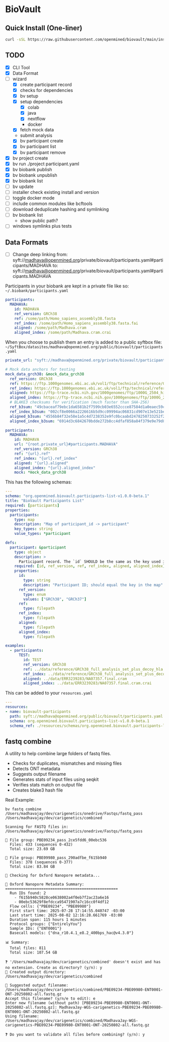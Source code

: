 # BioVault

## Quick Install (One-liner)

```bash
curl -sSL https://raw.githubusercontent.com/openmined/biovault/main/install.sh | bash
```

## TODO

- [x] CLI Tool
- [x] Data Format
- [ ] wizard
    - [x] create participant record
    - [x] checks for dependencies
    - [x] bv setup
    - [x] setup dependencies
        - [x] colab
        - [x] java
        - [x] nextflow
        - docker
    - [x] fetch mock data
    - submit analysis
    - [x] bv participant create
    - [x] bv participant list
    - [x] bv participant remove
- [x] bv project create
- [x] bv run ./project participant.yaml
- [x] bv biobank publish
- [x] bv biobank unpublish
- [x] bv biobank list
- [ ] bv update
- [ ] installer check existing install and version
- [ ] toggle docker mode
- [ ] include common modules like bcftools
- [ ] download deduplicate hashing and symlinking
- [ ] bv biobank list
  - show public path?
- [ ] windows symlinks plus tests

## Data Formats

- [ ] Change deep linking from:
  syft://madhava@openmined.org/private/biovault/participants.yaml#participants/MADHAVA
to:
  syft://madhava@openmined.org/private/biovault/participants.yaml#participants.MADHAVA


Participants in your biobank are kept in a private file like so:
`~/.biobank/participants.yaml`
```yaml
participants:
  MADHAVA:
    id: MADHAVA
    ref_version: GRCh38
    ref: /some/path/Homo_sapiens_assembly38.fasta
    ref_index: /some/path/Homo_sapiens_assembly38.fasta.fai
    aligned: /some/path/Madhava.cram
    aligned_index: /some/path/Madhava.cram.crai
```

When you choose to publish them an entry is added to a public syftbox file:
`~/SyftBox/datasites/madhava@openmined.org/public/biovault/participants.yaml`

```yaml
private_url: "syft://madhava@openmined.org/private/biovault/participants.yaml"

# Mock data anchors for testing
mock_data_grch38: &mock_data_grch38
  ref_version: GRCh38
  ref: https://ftp.1000genomes.ebi.ac.uk/vol1/ftp/technical/reference/GRCh38_reference_genome/GRCh38_full_analysis_set_plus_decoy_hla.fa
  ref_index: https://ftp.1000genomes.ebi.ac.uk/vol1/ftp/technical/reference/GRCh38_reference_genome/GRCh38_full_analysis_set_plus_decoy_hla.fa.fai
  aligned: https://ftp-trace.ncbi.nih.gov/1000genomes/ftp/1000G_2504_high_coverage/data/ERR3239276/NA06985.final.cram
  aligned_index: https://ftp-trace.ncbi.nih.gov/1000genomes/ftp/1000G_2504_high_coverage/data/ERR3239276/NA06985.final.cram.crai
  # BLAKE3 checksums for verification (much faster than SHA-256)
  ref_b3sum: "49cbaceaf79ebc1da6581b2f7599cb03e6552ccce87584d1a0eaec59c3629368"
  ref_index_b3sum: "002cf8e0066a2226616b5d9cc09994ac06831cd907e13e521bef6dc69403d147"
  aligned_b3sum: "4556b84f32e58e1a5c4d7238352e9fc0bcaabd2478250733252f2b76047ba3ca"
  aligned_index_b3sum: "6914d3c6842670bdde272b8cc4dfaf858a84f379e9e79d8b24c1a89d577262e2"

participants:
  MADHAVA:
    id: MADHAVA
    url: "{root.private_url}#participants.MADHAVA"
    ref_version: GRCh38
    ref: "{url}.ref"
    ref_index: "{url}.ref_index"
    aligned: "{url}.aligned"
    aligned_index: "{url}.aligned_index"
    mock: *mock_data_grch38
```

This has the following schemas:

```yaml
---
schema: "org.openmined.biovault.participants-list-v1.0.0-beta.1"
title: "BioVault Participants List"
required: [participants]
properties:
  participants:
    type: map
    description: "Map of participant_id -> participant"
    key_types: string
    value_types: *participant

defs:
  participant: &participant
    type: object
    description: >
      Participant record. The `id` SHOULD be the same as the key used in the `participant` map.
    required: [id, ref_version, ref, ref_index, aligned, aligned_index]
    properties:
      id:
        type: string
        description: "Participant ID; should equal the key in the map"
      ref_version:
        type: enum
        values: ["GRCh38", "GRCh37"]
      ref:
        type: filepath
      ref_index:
        type: filepath
      aligned:
        type: filepath
      aligned_index:
        type: filepath

examples:
  - participants:
      TEST:
        id: TEST
        ref_version: GRCh38
        ref: ../data/reference/GRCh38_full_analysis_set_plus_decoy_hla.fa
        ref_index: ../data/reference/GRCh38_full_analysis_set_plus_decoy_hla.fa.fai
        aligned: ../data/ERR3239283/NA07357.final.cram
        aligned_index: ../data/ERR3239283/NA07357.final.cram.crai

```

This can be added to your `resources.yaml`
```yaml
---
resources:
- name: biovault-participants
  path: syft://madhava@openmined.org/public/biovault/participants.yaml
  schema: org.openmined.biovault.participants-list-v1.0.0-beta.1
  schema_ref: ./resources/schemas/org.openmined.biovault.participants-list-v1.0.0-beta.1.yaml
```



## fastq combine
A utility to help combine large folders of fastq files.
- Checks for duplicates, mismatches and missing files
- Detects ONT metadata
- Suggests output filename
- Generates stats of input files using seqkit
- Verifies stats match on output file
- Creates blake3 hash file

Real Example:

```
bv fastq combine /Users/madhavajay/dev/carigenetics/onedrive/Fastqs/fastq_pass /Users/madhavajay/dev/carigenetics/combined
```

```
Scanning for FASTQ files in: /Users/madhavajay/dev/carigenetics/onedrive/Fastqs/fastq_pass

📁 File group: PBE09234_pass_2ce5fdd6_00ebc536
  Files: 433 (sequences 0-432)
  Total size: 23.69 GB

📁 File group: PBE09980_pass_290adfbe_f615b940
  Files: 378 (sequences 0-377)
  Total size: 83.84 GB

🔬 Checking for Oxford Nanopore metadata...

🧬 Oxford Nanopore Metadata Summary:
==================================================
  Run IDs found: 2
    - f615b940c5828ce0638002a4f0eb7f2ac23a6e16
    - 00ebc53629f8efdcca95471907a7c16cc0f4df12
  Flow cells: {"PBE09234", "PBE09980"}
  First start time: 2025-07-28 17:14:55.040747 -03:00
  Last start time: 2025-08-02 12:16:28.661769 -03:00
  Duration span: 115 hours 1 minutes
  Protocol groups: {"EntirelyYou"}
  Sample IDs: {"ENT0001"}
  Basecall models: {"dna_r10.4.1_e8.2_400bps_hac@v4.3.0"}

📊 Summary:
  Total files: 811
  Total size: 107.54 GB

❓ '/Users/madhavajay/dev/carigenetics/combined' doesn't exist and has no extension. Create as directory? (y/n): y
📁 Created output directory: /Users/madhavajay/dev/carigenetics/combined

📝 Suggested output filename: /Users/madhavajay/dev/carigenetics/combined/PBE09234-PBE09980-ENT0001-ONT-20250802-all.fastq.gz
Accept this filename? (y/n/e to edit): e
Enter new filename (without path) [PBE09234-PBE09980-ENT0001-ONT-20250802-all.fastq.gz]: MadhavaJay-WGS-carigenetics-PBE09234-PBE09980-ENT0001-ONT-20250802-all.fastq.gz
Using filename: /Users/madhavajay/dev/carigenetics/combined/MadhavaJay-WGS-carigenetics-PBE09234-PBE09980-ENT0001-ONT-20250802-all.fastq.gz

❓ Do you want to validate all files before combining? (y/n): y


```